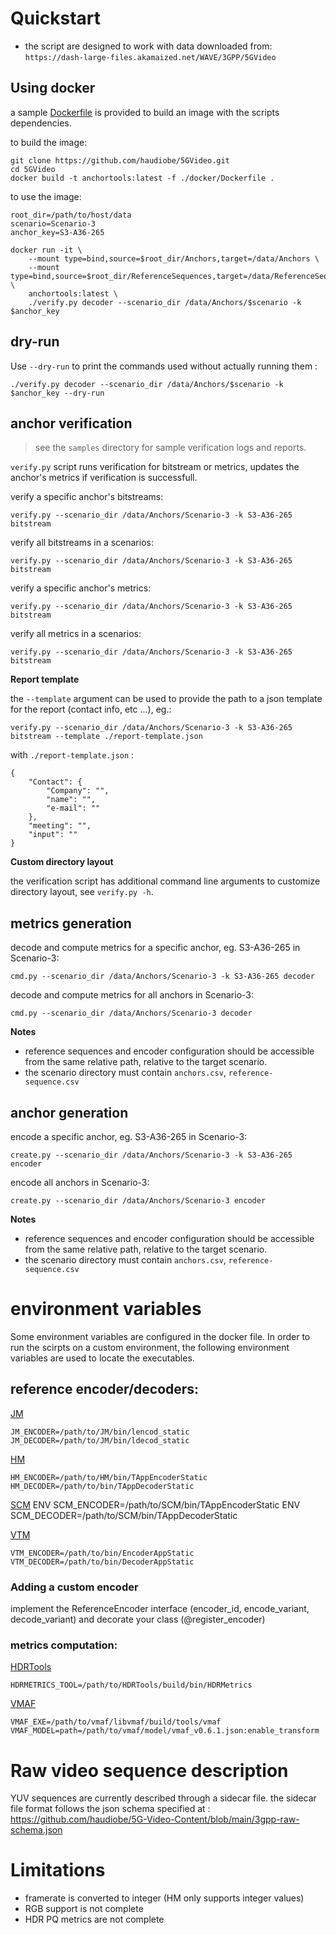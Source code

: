 
# Quickstart

* the script are designed to work with data downloaded from: `https://dash-large-files.akamaized.net/WAVE/3GPP/5GVideo`


## Using docker

a sample [Dockerfile](https://docs.docker.com/get-docker/) is provided to build an image with the scripts dependencies.


to build the image:
```
git clone https://github.com/haudiobe/5GVideo.git
cd 5GVideo
docker build -t anchortools:latest -f ./docker/Dockerfile .
```

to use the image:
```
root_dir=/path/to/host/data
scenario=Scenario-3
anchor_key=S3-A36-265

docker run -it \
    --mount type=bind,source=$root_dir/Anchors,target=/data/Anchors \
    --mount type=bind,source=$root_dir/ReferenceSequences,target=/data/ReferenceSequences \
    anchortools:latest \
    ./verify.py decoder --scenario_dir /data/Anchors/$scenario -k $anchor_key
```

## dry-run 
Use `--dry-run` to print the commands used without actually running them :
```
./verify.py decoder --scenario_dir /data/Anchors/$scenario -k $anchor_key --dry-run
```


## anchor verification 

> see the `samples` directory for sample verification logs and reports. 

`verify.py` script runs verification for bitstream or metrics, updates the anchor's metrics if verification is successfull.

verify a specific anchor's bitstreams:
```
verify.py --scenario_dir /data/Anchors/Scenario-3 -k S3-A36-265 bitstream
```

verify all bitstreams in a scenarios:
```
verify.py --scenario_dir /data/Anchors/Scenario-3 -k S3-A36-265 bitstream
```

verify a specific anchor's metrics:
```
verify.py --scenario_dir /data/Anchors/Scenario-3 -k S3-A36-265 bitstream
```

verify all metrics in a scenarios:
```
verify.py --scenario_dir /data/Anchors/Scenario-3 -k S3-A36-265 bitstream
```


**Report template**

the `--template` argument can be used to provide the path to a json template for the report (contact info, etc ...), eg.:
```
verify.py --scenario_dir /data/Anchors/Scenario-3 -k S3-A36-265 bitstream --template ./report-template.json
```

with `./report-template.json` :
```
{
    "Contact": {
        "Company": "",
        "name": "",
        "e-mail": ""
    },
    "meeting": "",
    "input": ""
}
```


**Custom directory layout**

the verification script has additional command line arguments to customize directory layout, see `verify.py -h`.



## metrics generation

decode and compute metrics for a specific anchor, eg. S3-A36-265 in Scenario-3: 

`cmd.py --scenario_dir /data/Anchors/Scenario-3 -k S3-A36-265 decoder`

decode and compute metrics for all anchors in Scenario-3: 

`cmd.py --scenario_dir /data/Anchors/Scenario-3 decoder`

**Notes**

* reference sequences and encoder configuration should be accessible from the same relative path, relative to the target scenario. 
* the scenario directory must contain `anchors.csv`, `reference-sequence.csv`

## anchor generation

encode a specific anchor, eg. S3-A36-265 in Scenario-3: 
```
create.py --scenario_dir /data/Anchors/Scenario-3 -k S3-A36-265 encoder
```

encode all anchors in Scenario-3: 
```
create.py --scenario_dir /data/Anchors/Scenario-3 encoder
```

**Notes**

* reference sequences and encoder configuration should be accessible from the same relative path, relative to the target scenario. 
* the scenario directory must contain `anchors.csv`, `reference-sequence.csv`


# environment variables 

Some environment variables are configured in the docker file.
In order to run the scirpts on a custom environment, the following environment variables are used to locate the executables.

## reference encoder/decoders:

[JM](https://vcgit.hhi.fraunhofer.de/jct-vc/JM)
```
JM_ENCODER=/path/to/JM/bin/lencod_static
JM_DECODER=/path/to/JM/bin/ldecod_static
```

[HM](https://vcgit.hhi.fraunhofer.de/jct-vc/HM)
```
HM_ENCODER=/path/to/HM/bin/TAppEncoderStatic
HM_DECODER=/path/to/bin/TAppDecoderStatic
```

[SCM](https://vcgit.hhi.fraunhofer.de/jvet/HM/-/tree/HM-SCC-extensions)
ENV SCM_ENCODER=/path/to/SCM/bin/TAppEncoderStatic
ENV SCM_DECODER=/path/to/SCM/bin/TAppDecoderStatic

[VTM](https://vcgit.hhi.fraunhofer.de/jvet/VVCSoftware_VTM)
```
VTM_ENCODER=/path/to/bin/EncoderAppStatic
VTM_DECODER=/path/to/bin/DecoderAppStatic
```

### Adding a custom encoder
implement the ReferenceEncoder interface (encoder_id, encode_variant, decode_variant) and decorate your class (@register_encoder)


### metrics computation:

[HDRTools](https://gitlab.com/standards/HDRTools)
```
HDRMETRICS_TOOL=/path/to/HDRTools/build/bin/HDRMetrics
```

[VMAF](https://github.com/Netflix/vmaf)
```
VMAF_EXE=/path/to/vmaf/libvmaf/build/tools/vmaf
VMAF_MODEL=path=/path/to/vmaf/model/vmaf_v0.6.1.json:enable_transform
```

# Raw video sequence description
YUV sequences are currently described through a sidecar file.
the sidecar file format follows the json schema specified at : https://github.com/haudiobe/5G-Video-Content/blob/main/3gpp-raw-schema.json


# Limitations
- framerate is converted to integer (HM only supports integer values)
- RGB support is not complete
- HDR PQ metrics are not complete 

